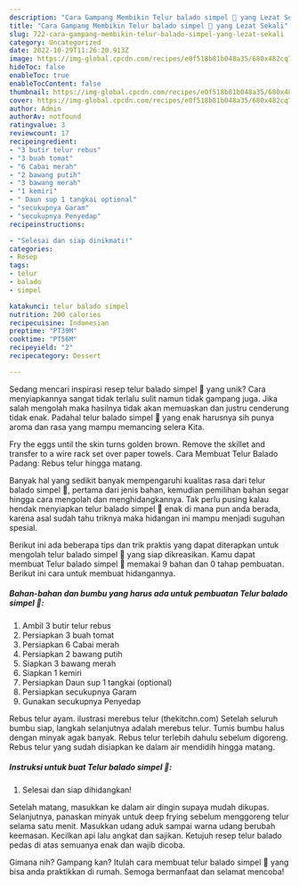 ```yaml
---
description: "Cara Gampang Membikin Telur balado simpel 🤤 yang Lezat Sekali"
title: "Cara Gampang Membikin Telur balado simpel 🤤 yang Lezat Sekali"
slug: 722-cara-gampang-membikin-telur-balado-simpel-yang-lezat-sekali
category: Uncategorized
date: 2022-10-29T11:26:20.913Z
image: https://img-global.cpcdn.com/recipes/e0f518b81b048a35/680x482cq70/telur-balado-simpel-foto-resep-utama.jpg
hideToc: false
enableToc: true
enableTocContent: false
thumbnail: https://img-global.cpcdn.com/recipes/e0f518b81b048a35/680x482cq70/telur-balado-simpel-foto-resep-utama.jpg
cover: https://img-global.cpcdn.com/recipes/e0f518b81b048a35/680x482cq70/telur-balado-simpel-foto-resep-utama.jpg
author: Admin
authorAv: notfound
ratingvalue: 3
reviewcount: 17
recipeingredient:
- "3 butir telur rebus"
- "3 buah tomat"
- "6 Cabai merah"
- "2 bawang putih"
- "3 bawang merah"
- "1 kemiri"
- " Daun sup 1 tangkai optional"
- "secukupnya Garam"
- "secukupnya Penyedap"
recipeinstructions:

- "Selesai dan siap dinikmati!"
categories:
- Resep
tags:
- telur
- balado
- simpel

katakunci: telur balado simpel 
nutrition: 200 calories
recipecuisine: Indonesian
preptime: "PT39M"
cooktime: "PT56M"
recipeyield: "2"
recipecategory: Dessert

---
```





Sedang mencari inspirasi resep telur balado simpel 🤤 yang unik? Cara menyiapkannya sangat tidak terlalu sulit namun tidak gampang juga. Jika salah mengolah maka hasilnya tidak akan memuaskan dan justru cenderung tidak enak. Padahal telur balado simpel 🤤 yang enak harusnya sih punya aroma dan rasa yang mampu memancing selera Kita.





Fry the eggs until the skin turns golden brown. Remove the skillet and transfer to a wire rack set over paper towels. Cara Membuat Telur Balado Padang: Rebus telur hingga matang.

Banyak hal yang sedikit banyak mempengaruhi kualitas rasa dari telur balado simpel 🤤, pertama dari jenis bahan, kemudian pemilihan bahan segar hingga cara mengolah dan menghidangkannya. Tak perlu pusing kalau hendak menyiapkan telur balado simpel 🤤 enak di mana pun anda berada, karena asal sudah tahu triknya maka hidangan ini mampu menjadi suguhan spesial.






Berikut ini ada beberapa tips dan trik praktis yang dapat diterapkan untuk mengolah telur balado simpel 🤤 yang siap dikreasikan. Kamu dapat membuat Telur balado simpel 🤤 memakai 9 bahan dan 0 tahap pembuatan. Berikut ini cara untuk membuat hidangannya.

<!--inarticleads1-->

##### Bahan-bahan dan bumbu yang harus ada untuk pembuatan Telur balado simpel 🤤:

1. Ambil 3 butir telur rebus
1. Persiapkan 3 buah tomat
1. Persiapkan 6 Cabai merah
1. Persiapkan 2 bawang putih
1. Siapkan 3 bawang merah
1. Siapkan 1 kemiri
1. Persiapkan  Daun sup 1 tangkai (optional)
1. Persiapkan secukupnya Garam
1. Gunakan secukupnya Penyedap


Rebus telur ayam. ilustrasi merebus telur (thekitchn.com) Setelah seluruh bumbu siap, langkah selanjutnya adalah merebus telur. Tumis bumbu halus dengan minyak agak banyak. Rebus telur terlebih dahulu sebelum digoreng. Rebus telur yang sudah disiapkan ke dalam air mendidih hingga matang. 

<!--inarticleads2-->

##### Instruksi untuk buat Telur balado simpel 🤤:


1. Selesai dan siap dihidangkan!

Setelah matang, masukkan ke dalam air dingin supaya mudah dikupas. Selanjutnya, panaskan minyak untuk deep frying sebelum menggoreng telur selama satu menit. Masukkan udang aduk sampai warna udang berubah keemasan. Kecilkan api lalu angkat dan sajikan. Ketujuh resep telur balado pedas di atas semuanya enak dan wajib dicoba. 

Gimana nih? Gampang kan? Itulah cara membuat telur balado simpel 🤤 yang bisa anda praktikkan di rumah. Semoga bermanfaat dan selamat mencoba!
